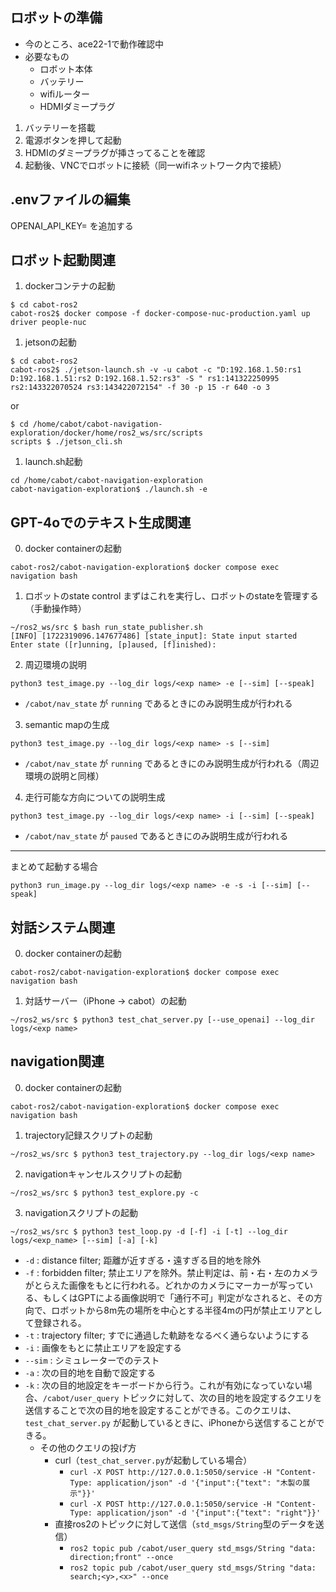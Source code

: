 ## ロボットの準備
- 今のところ、ace22-1で動作確認中
- 必要なもの
  - ロボット本体
  - バッテリー
  - wifiルーター
  - HDMIダミープラグ
1. バッテリーを搭載
2. 電源ボタンを押して起動
3. HDMIのダミープラグが挿さってることを確認
4. 起動後、VNCでロボットに接続（同一wifiネットワーク内で接続）

## .envファイルの編集
OPENAI_API_KEY=<apikey>
を追加する

## ロボット起動関連
1. dockerコンテナの起動

```shell
$ cd cabot-ros2
cabot-ros2$ docker compose -f docker-compose-nuc-production.yaml up driver people-nuc
```

1. jetsonの起動
```shell
$ cd cabot-ros2
cabot-ros2$ ./jetson-launch.sh -v -u cabot -c "D:192.168.1.50:rs1 D:192.168.1.51:rs2 D:192.168.1.52:rs3" -S " rs1:141322250995 rs2:143322070524 rs3:143422072154" -f 30 -p 15 -r 640 -o 3
```

or 

```shell
$ cd /home/cabot/cabot-navigation-exploration/docker/home/ros2_ws/src/scripts
scripts $ ./jetson_cli.sh
```

1. launch.sh起動
```shell
cd /home/cabot/cabot-navigation-exploration
cabot-navigation-exploration$ ./launch.sh -e
```


## GPT-4oでのテキスト生成関連
0. docker containerの起動
```shell
cabot-ros2/cabot-navigation-exploration$ docker compose exec navigation bash
```

1. ロボットのstate control
まずはこれを実行し、ロボットのstateを管理する（手動操作時）
```shell
~/ros2_ws/src $ bash run_state_publisher.sh
[INFO] [1722319096.147677486] [state_input]: State input started
Enter state ([r]unning, [p]aused, [f]inished):
```

2. 周辺環境の説明
```shell
python3 test_image.py --log_dir logs/<exp name> -e [--sim] [--speak]
```
- `/cabot/nav_state` が `running` であるときにのみ説明生成が行われる

3. semantic mapの生成
```shell
python3 test_image.py --log_dir logs/<exp name> -s [--sim]
```
- `/cabot/nav_state` が `running` であるときにのみ説明生成が行われる（周辺環境の説明と同様）

4. 走行可能な方向についての説明生成
```shell
python3 test_image.py --log_dir logs/<exp name> -i [--sim] [--speak]
```
- `/cabot/nav_state` が `paused` であるときにのみ説明生成が行われる


---
まとめて起動する場合
```shell
python3 run_image.py --log_dir logs/<exp name> -e -s -i [--sim] [--speak]
```


## 対話システム関連
0. docker containerの起動
```shell
cabot-ros2/cabot-navigation-exploration$ docker compose exec navigation bash
```

1. 対話サーバー（iPhone -> cabot）の起動
```shell
~/ros2_ws/src $ python3 test_chat_server.py [--use_openai] --log_dir logs/<exp name>
```


## navigation関連
0. docker containerの起動
```shell
cabot-ros2/cabot-navigation-exploration$ docker compose exec navigation bash
```

1. trajectory記録スクリプトの起動
```shell
~/ros2_ws/src $ python3 test_trajectory.py --log_dir logs/<exp name>
```

2. navigationキャンセルスクリプトの起動
```shell
~/ros2_ws/src $ python3 test_explore.py -c
```

3. navigationスクリプトの起動
```shell
~/ros2_ws/src $ python3 test_loop.py -d [-f] -i [-t] --log_dir logs/<exp_name> [--sim] [-a] [-k]
```
- `-d` : distance filter; 距離が近すぎる・遠すぎる目的地を除外
- `-f` : forbidden filter; 禁止エリアを除外。禁止判定は、前・右・左のカメラがとらえた画像をもとに行われる。どれかのカメラにマーカーが写っている、もしくはGPTによる画像説明で「通行不可」判定がなされると、その方向で、ロボットから8m先の場所を中心とする半径4mの円が禁止エリアとして登録される。
- `-t` : trajectory filter; すでに通過した軌跡をなるべく通らないようにする
- `-i` : 画像をもとに禁止エリアを設定する
- `--sim` : シミュレーターでのテスト
- `-a` : 次の目的地を自動で設定する
- `-k` : 次の目的地設定をキーボードから行う。これが有効になっていない場合、`/cabot/user_query` トピックに対して、次の目的地を設定するクエリを送信することで次の目的地を設定することができる。このクエリは、`test_chat_server.py` が起動しているときに、iPhoneから送信することができる。
  - その他のクエリの投げ方
    - curl（`test_chat_server.py`が起動している場合）
      - `curl -X POST http://127.0.0.1:5050/service -H "Content-Type: application/json" -d '{"input":{"text": "木製の展示"}}'` 
      - `curl -X POST http://127.0.0.1:5050/service -H "Content-Type: application/json" -d '{"input":{"text": "right"}}'` 
    - 直接ros2のトピックに対して送信（`std_msgs/String`型のデータを送信）
      - `ros2 topic pub /cabot/user_query std_msgs/String "data: direction;front" --once` 
      -  `ros2 topic pub /cabot/user_query std_msgs/String "data: search;<y>,<x>" --once`